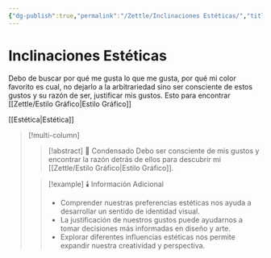 ```yaml
---
{"dg-publish":true,"permalink":"/Zettle/Inclinaciones Estéticas/","title":"Inclinaciones Estéticas","created":"Wednesday, 2023-04-26, 10:15:58 am","updated":"2023-09-25T12:37"}
---
```



# Inclinaciones Estéticas

Debo de buscar por qué me gusta lo que me gusta, por qué mi color favorito es cual, no dejarlo a la arbitrariedad sino ser consciente de estos gustos y su razón de ser, justificar mis gustos. Esto para encontrar [[Zettle/Estilo Gráfico\|Estilo Gráfico]]

[[Estética\|Estética]]

> [!multi-column]
> 
> > [!abstract] 📖 Condensado
> > Debo ser consciente de mis gustos y encontrar la razón detrás de ellos para descubrir mi [[Zettle/Estilo Gráfico\|Estilo Gráfico]].
>
> > [!example] 🕯️ Información Adicional
> > - Comprender nuestras preferencias estéticas nos ayuda a desarrollar un sentido de identidad visual.
> > - La justificación de nuestros gustos puede ayudarnos a tomar decisiones más informadas en diseño y arte.
> > - Explorar diferentes influencias estéticas nos permite expandir nuestra creatividad y perspectiva.
